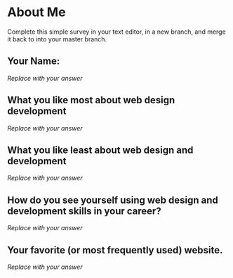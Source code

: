 # About Me
Complete this simple survey in your text editor, in a new branch, and merge it back to into your master branch.

## Your Name:

*Replace with your answer*

## What you like most about web design development

*Replace with your answer*

## What you like least about web design and development

*Replace with your answer*

## How do you see yourself using web design and development skills in your career?

*Replace with your answer*

## Your favorite (or most frequently used) website.

*Replace with your answer*
